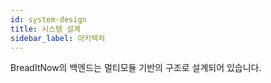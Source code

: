 ```yaml
---
id: system-design
title: 시스템 설계
sidebar_label: 아키텍처
---
```


BreadItNow의 백엔드는 멀티모듈 기반의 구조로 설계되어 있습니다.